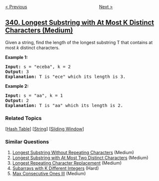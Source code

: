 <!--|This file generated by command(leetcode description); DO NOT EDIT.    |-->
<!--+----------------------------------------------------------------------+-->
<!--|@author    awesee <openset.wang@gmail.com>                           |-->
<!--|@link      https://github.com/awesee                                 |-->
<!--|@home      https://github.com/awesee/leetcode                        |-->
<!--+----------------------------------------------------------------------+-->

[< Previous](../nested-list-weight-sum "Nested List Weight Sum")
　　　　　　　　　　　　　　　　
[Next >](../flatten-nested-list-iterator "Flatten Nested List Iterator")

## [340. Longest Substring with At Most K Distinct Characters (Medium)](https://leetcode.com/problems/longest-substring-with-at-most-k-distinct-characters "至多包含 K 个不同字符的最长子串")

<p>Given a string, find the length of the longest substring T that contains at most <i>k</i> distinct characters.</p>

<p><strong>Example 1:</strong></p>

<div>
<pre>
<strong>Input: </strong>s = <span id="example-input-1-1">&quot;eceba&quot;</span>, k = <span id="example-input-1-2">2</span>
<strong>Output: </strong><span id="example-output-1">3</span>
<strong>Explanation: </strong>T is &quot;ece&quot; which its length is 3.</pre>

<div>
<p><strong>Example 2:</strong></p>

<pre>
<strong>Input: </strong>s = <span id="example-input-2-1">&quot;aa&quot;</span>, k = <span id="example-input-2-2">1</span>
<strong>Output: </strong>2
<strong>Explanation: </strong>T is &quot;aa&quot; which its length is 2.
</pre>

### Related Topics
  [[Hash Table](../../tag/hash-table/README.md)]
  [[String](../../tag/string/README.md)]
  [[Sliding Window](../../tag/sliding-window/README.md)]

### Similar Questions
  1. [Longest Substring Without Repeating Characters](../longest-substring-without-repeating-characters) (Medium)
  1. [Longest Substring with At Most Two Distinct Characters](../longest-substring-with-at-most-two-distinct-characters) (Medium)
  1. [Longest Repeating Character Replacement](../longest-repeating-character-replacement) (Medium)
  1. [Subarrays with K Different Integers](../subarrays-with-k-different-integers) (Hard)
  1. [Max Consecutive Ones III](../max-consecutive-ones-iii) (Medium)
